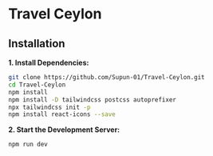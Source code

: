 # Travel Ceylon

## Installation

**1. Install Dependencies:**

```bash
git clone https://github.com/Supun-01/Travel-Ceylon.git
cd Travel-Ceylon
npm install
npm install -D tailwindcss postcss autoprefixer
npx tailwindcss init -p
npm install react-icons --save
```

**2. Start the Development Server:**

```bash
npm run dev
```
